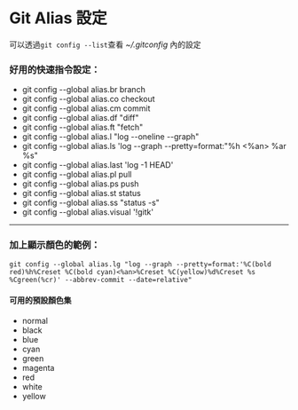 # Git Alias 設定

可以透過`git config --list`查看 _~/.gitconfig_ 內的設定

### 好用的快速指令設定：

* git config --global alias.br branch
* git config --global alias.co checkout
* git config --global alias.cm commit
* git config --global alias.df "diff"
* git config --global alias.ft "fetch"
* git config --global alias.l "log --oneline --graph"
* git config --global alias.ls 'log --graph --pretty=format:"%h &lt;%an&gt; %ar %s"
* git config --global alias.last 'log -1 HEAD'
* git config --global alias.pl pull
* git config --global alias.ps push
* git config --global alias.st status
* git config --global alias.ss "status -s"
* git config --global alias.visual '!gitk'

---

### 加上顯示顏色的範例：

`git config --global alias.lg "log --graph --pretty=format:'%C(bold red)%h%Creset %C(bold cyan)<%an>%Creset %C(yellow)%d%Creset %s %Cgreen(%cr)' --abbrev-commit --date=relative"`

#### 可用的預設顏色集

* normal
* black
* blue
* cyan
* green
* magenta
* red
* white
* yellow



